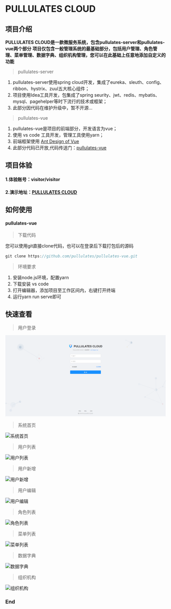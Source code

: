 # PULLULATES CLOUD

## 项目介绍

**PULLULATES CLOUD是一款微服务系统，包含pullulates-server和pullulates-vue两个部分**
**项目仅包含一般管理系统的最基础部分，包括用户管理、角色管理、菜单管理、数据字典、组织机构管理，您可以在此基础上任意地添加自定义的功能**

> pullulates-server

1. pullulates-server使用spring cloud开发，集成了eureka、sleuth、config、ribbon、hystrix、zuul五大核心组件；
2. 项目使用Idea工具开发，包集成了spring seurity、jwt、redis、mybatis、mysql、pagehelper等时下流行的技术或框架；
3. 此部分因代码在维护升级中，暂不开源...

> pullulates-vue

1. pullulates-vue是项目的前端部分，开发语言为vue；
2. 使用 vs code 工具开发，管理工具使用yarn；
3. 前端框架使用 [Ant Design of Vue](https://www.antdv.com/docs/vue/introduce-cn/ "a")
4. 此部分代码已开放,代码传送门：[pullulates-vue](https://github.com/pullulates/pullulates-vue "pullulates-vue")

## 项目体验
#### 1.体验账号：visitor/visitor
#### 2.演示地址：[PULLULATES CLOUD](http://www.pullulate.top "PULLULATES CLOUD")

## 如何使用

#### pullulates-vue

> 下载代码

您可以使用git直接clone代码，也可以在登录后下载打包后的源码
```java
git clone https://github.com/pullulates/pullulates-vue.git
```

> 环境要求

1. 安装node.js环境，配置yarn
2. 下载安装 vs code
3. 打开编辑器，添加项目至工作区间内，右键打开终端
4. 运行yarn run serve即可

## 快速查看

> 用户登录

![用户登录](src/assets/demo/login.png)

> 系统首页

![系统首页](https://note.youdao.com/yws/api/personal/file/WEB5901a6b848a95df6657562411a5decf6?method=getImage&version=34&cstk=xT3j_Fd2 "系统首页")

> 用户列表

![用户列表](https://note.youdao.com/yws/api/personal/file/WEB4939f1b6b23de83c338e2c7be41b3e8b?method=getImage&version=17&cstk=xT3j_Fd2 "用户列表")

> 用户新增

![用户新增](https://note.youdao.com/yws/api/personal/file/WEB4f75b11c934afd479aae46039606a13d?method=getImage&version=25&cstk=xT3j_Fd2 "用户新增")

> 用户编辑

![用户编辑](https://note.youdao.com/yws/api/personal/file/WEB9160c116d693fbdbb3a353014c2def2c?method=getImage&version=18&cstk=xT3j_Fd2 "用户编辑")

> 角色列表

![角色列表](https://note.youdao.com/yws/api/personal/file/WEBc2ce0141ab82fbed6e4af9b007f56743?method=getImage&version=23&cstk=xT3j_Fd2 "角色列表")

> 菜单列表

![菜单列表](https://note.youdao.com/yws/api/personal/file/WEB30ed21293d7cbaf273ee433f085d64c9?method=getImage&version=33&cstk=xT3j_Fd2 "菜单列表")

> 数据字典

![数据字典](https://note.youdao.com/yws/api/personal/file/WEBce0349c0d3a2b90e604038e5fff2a02c?method=getImage&version=20&cstk=xT3j_Fd2 "数据字典")

> 组织机构

![组织机构](https://note.youdao.com/yws/api/personal/file/WEBd30ace7c2555783aca37d333e1b36690?method=getImage&version=24&cstk=xT3j_Fd2 "组织机构")

### End
